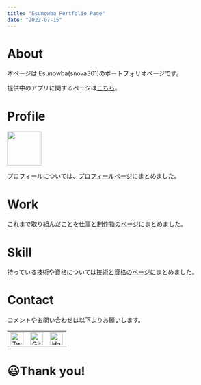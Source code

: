 ```yaml
---
title: "Esunowba Portfolio Page"
date: "2022-07-15"
---
```


# About

本ページは Esunowba(snova301)のポートフォリオページです。

提供中のアプリに関するページは[こちら](https://snova301.github.io/AppService/)。

# Profile

<img src='images/icon.png' width=80>

プロフィールについては、[プロフィールページ](portfolio/aboutme)にまとめました。

# Work

これまで取り組んだことを[仕事と制作物のページ](portfolio/work)にまとめました。


# Skill

持っている技術や資格については[技術と資格のページ](portfolio/skill)にまとめました。

# Contact

コメントやお問い合わせは以下よりお願いします。

||||
|:-:|:-:|:-:|
|<a href="https://twitter.com/TiuapB1nIiPFQJD"><img src="images/icon_twitter.png" alt="Twitter" width=30></a>|<a href="https://github.com/snova301.html"><img src="images/icon_github.png" alt="Github" width=30></a>|<a href="https://snova301.hatenablog.com/"><img src="images/icon_hatenablog.png" alt="Hatenablog" width=30></a>|

# 😃Thank you!

